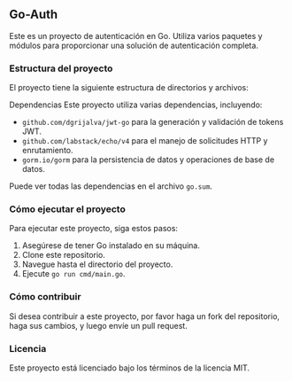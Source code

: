 ## Go-Auth

Este es un proyecto de autenticación en Go. Utiliza varios paquetes y módulos para proporcionar una solución de autenticación completa.

### Estructura del proyecto
El proyecto tiene la siguiente estructura de directorios y archivos:

Dependencias
Este proyecto utiliza varias dependencias, incluyendo:

- `github.com/dgrijalva/jwt-go` para la generación y validación de tokens JWT.
- `github.com/labstack/echo/v4` para el manejo de solicitudes HTTP y enrutamiento.
- `gorm.io/gorm` para la persistencia de datos y operaciones de base de datos.

Puede ver todas las dependencias en el archivo `go.sum`.

### Cómo ejecutar el proyecto
Para ejecutar este proyecto, siga estos pasos:

1. Asegúrese de tener Go instalado en su máquina.
2. Clone este repositorio.
3. Navegue hasta el directorio del proyecto.
4. Ejecute `go run cmd/main.go`.

### Cómo contribuir
Si desea contribuir a este proyecto, por favor haga un fork del repositorio, haga sus cambios, y luego envíe un pull request.

### Licencia
Este proyecto está licenciado bajo los términos de la licencia MIT.
